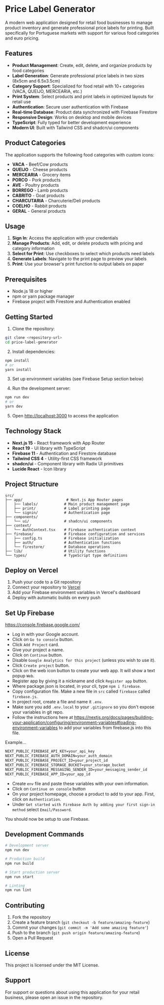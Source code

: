 # Price Label Generator

A modern web application designed for retail food businesses to manage product inventory and generate professional price labels for printing. Built specifically for Portuguese markets with support for various food categories and euro pricing.

## Features

- **Product Management**: Create, edit, delete, and organize products by food categories
- **Label Generation**: Generate professional price labels in two sizes (8x5cm and 6.5x3.5cm)
- **Category Support**: Specialized for food retail with 10+ categories (VACA, QUEIJO, MERCEARIA, etc.)
- **Print System**: Select products and print labels in optimized layouts for retail use
- **Authentication**: Secure user authentication with Firebase
- **Real-time Database**: Product data synchronized with Firebase Firestore
- **Responsive Design**: Works on desktop and mobile devices
- **TypeScript**: Fully typed for better development experience
- **Modern UI**: Built with Tailwind CSS and shadcn/ui components

## Product Categories

The application supports the following food categories with custom icons:

- **VACA** - Beef/Cow products
- **QUEIJO** - Cheese products  
- **MERCEARIA** - Grocery items
- **PORCO** - Pork products
- **AVE** - Poultry products
- **BORREGO** - Lamb products
- **CABRITO** - Goat products
- **CHARCUTARIA** - Charcuterie/Deli products
- **COELHO** - Rabbit products
- **GERAL** - General products

## Usage

1. **Sign In**: Access the application with your credentials
2. **Manage Products**: Add, edit, or delete products with pricing and category information
3. **Select for Print**: Use checkboxes to select which products need labels
4. **Generate Labels**: Navigate to the print page to preview your labels
5. **Print**: Use your browser's print function to output labels on paper

## Prerequisites

- Node.js 18 or higher
- npm or yarn package manager
- Firebase project with Firestore and Authentication enabled

## Getting Started

1. Clone the repository:
```bash
git clone <repository-url>
cd price-label-generator
```

2. Install dependencies:
```bash
npm install
# or
yarn install
```

3. Set up environment variables (see Firebase Setup section below)

4. Run the development server:
```bash
npm run dev
# or
yarn dev
```

5. Open [http://localhost:3000](http://localhost:3000) to access the application

## Technology Stack

- **Next.js 15** - React framework with App Router
- **React 19** - UI library with TypeScript
- **Firebase 11** - Authentication and Firestore database
- **Tailwind CSS 4** - Utility-first CSS framework
- **shadcn/ui** - Component library with Radix UI primitives
- **Lucide React** - Icon library

## Project Structure

```
src/
├── app/                    # Next.js App Router pages
│   ├── labels/            # Main product management page
│   ├── print/             # Label printing page
│   └── signin/            # Authentication page
├── components/
│   └── ui/                # shadcn/ui components
├── context/
│   └── AuthContext.tsx    # Firebase authentication context
├── firebase/              # Firebase configuration and services
│   ├── config.ts          # Firebase initialization
│   ├── auth/              # Authentication functions
│   └── firestore/         # Database operations
├── lib/                   # Utility functions
└── types/                 # TypeScript type definitions
```

## Deploy on Vercel

1. Push your code to a Git repository
2. Connect your repository to [Vercel](https://vercel.com)
3. Add your Firebase environment variables in Vercel's dashboard
4. Deploy with automatic builds on every push

## Set Up Firebase

<https://console.firebase.google.com/>

- Log in with your Google account.
- Click on `Go to console` button.
- Click `Add Project` card.
- Give your project a name.
- Click on `Continue` button.
- Disable `Google Analytics for this project` (unless you wish to use it).
- Click `Create project` button.
- Click on the web icon button to create your web app. It will show a text popup `Web`.
- Register app by giving it a nickname and click `Register app` button.
- Where package.json is located, in your cli, type `npm i firebase`.
- Copy configuration file. Make a new file in `src` called `firebase` called `firebase.js`.
- In project root, create a file and name it `.env`.
- Make sure you add `.env.local` to your `.gitignore` so you don't expose your variables in git repo.
- Follow the instructions here at <https://nextjs.org/docs/pages/building-your-application/configuring/environment-variables#loading-environment-variables> to add your variables from firebase.js into this file.

Example...

```md
NEXT_PUBLIC_FIREBASE_API_KEY=your_api_key
NEXT_PUBLIC_FIREBASE_AUTH_DOMAIN=your_auth_domain
NEXT_PUBLIC_FIREBASE_PROJECT_ID=your_project_id
NEXT_PUBLIC_FIREBASE_STORAGE_BUCKET=your_storage_bucket
NEXT_PUBLIC_FIREBASE_MESSAGING_SENDER_ID=your_messaging_sender_id
NEXT_PUBLIC_FIREBASE_APP_ID=your_app_id
```

- Create `env` file and paste these variables with your own information.
- Click on `Continue on console` button
- On your project homepage, choose a product to add to your app. First, click on `Authentication`.
- Under `Get started with Firebase Auth by adding your first sign-in method` select `Email/Password`.

You should now be setup to use Firebase.

## Development Commands

```bash
# Development server
npm run dev

# Production build  
npm run build

# Start production server
npm run start

# Linting
npm run lint
```

## Contributing

1. Fork the repository
2. Create a feature branch (`git checkout -b feature/amazing-feature`)
3. Commit your changes (`git commit -m 'Add some amazing feature'`)
4. Push to the branch (`git push origin feature/amazing-feature`)
5. Open a Pull Request

## License

This project is licensed under the MIT License.

## Support

For support or questions about using this application for your retail business, please open an issue in the repository.
